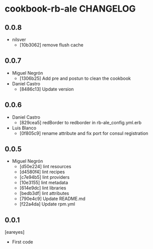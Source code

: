 cookbook-rb-ale CHANGELOG
===============

## 0.0.8

  - nilsver
    - [10b3062] remove flush cache

## 0.0.7

  - Miguel Negrón
    - [1306b25] Add pre and postun to clean the cookbook
  - Daniel Castro
    - [8486c13] Update version

## 0.0.6

  - Daniel Castro
    - [829cea5] redBorder to redborder in rb-ale_config.yml.erb
  - Luis Blanco
    - [0f805c9] rename attribute and fix port for consul registration

## 0.0.5

  - Miguel Negrón
    - [d50e224] lint resources
    - [d4580f4] lint recipes
    - [c7e94b5] lint providers
    - [10e3155] lint metadata
    - [614e9dc] lint libraries
    - [bedb3df] lint attributes
    - [790e4c9] Update README.md
    - [f22a4da] Update rpm.yml

0.0.1
-----
[eareyes]
- First code
